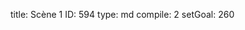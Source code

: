 title:          Scène 1
ID:             594
type:           md
compile:        2
setGoal:        260


